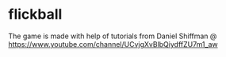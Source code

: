 # flickball

The game is made with help of tutorials from Daniel Shiffman @ https://www.youtube.com/channel/UCvjgXvBlbQiydffZU7m1_aw
